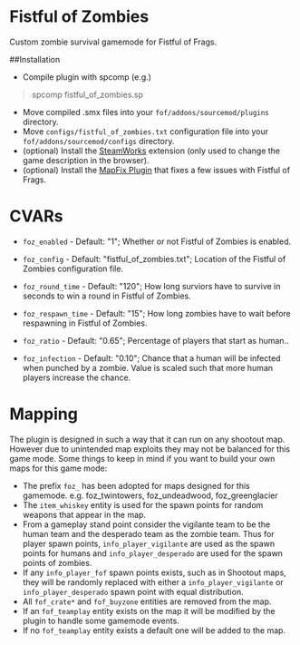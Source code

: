 # Fistful of Zombies

Custom zombie survival gamemode for Fistful of Frags.

##Installation
* Compile plugin with spcomp (e.g.)
> spcomp fistful_of_zombies.sp
* Move compiled .smx files into your `fof/addons/sourcemod/plugins` directory.
* Move `configs/fistful_of_zombies.txt` configuration file into your `fof/addons/sourcemod/configs` directory.
* (optional) Install the [SteamWorks](https://forums.alliedmods.net/showthread.php?t=229556) extension (only used to change the game description in the browser).
* (optional) Install the [MapFix Plugin](https://github.com/CrimsonTautology/sm_mapfix_fof) that fixes a few issues with Fistful of Frags.

    
# CVARs

* `foz_enabled` - Default: "1"; Whether or not Fistful of Zombies is enabled.

* `foz_config` - Default: "fistful_of_zombies.txt"; Location of the Fistful of Zombies configuration file.

* `foz_round_time` - Default: "120"; How long surviors have to survive in seconds to win a round in Fistful of Zombies.

* `foz_respawn_time` - Default: "15"; How long zombies have to wait before respawning in Fistful of Zombies.

* `foz_ratio` - Default: "0.65"; Percentage of players that start as human..

* `foz_infection` - Default: "0.10"; Chance that a human will be infected when punched by a zombie.  Value is scaled such that more human players increase the chance.

# Mapping
The plugin is designed in such a way that it can run on any shootout map.  However due to unintended map exploits they may not be balanced for this game mode.  Some things to keep in mind if you want to build your own maps for this game mode:

* The prefix `foz_` has been adopted for maps designed for this gamemode. e.g. foz_twintowers, foz_undeadwood, foz_greenglacier
* The `item_whiskey` entity is used for the spawn points for random weapons that appear in the map.
* From a gameplay stand point consider the vigilante team to be the human team and the desperado team as the zombie team.  Thus for player spawn points, `info_player_vigilante` are used as the spawn points for humans and `info_player_desperado` are used for the spawn points of zombies.
* If any `info_player_fof` spawn points exists, such as in Shootout maps, they will be randomly replaced with either a `info_player_vigilante` or `info_player_desperado` spawn point with equal distribution.
* All `fof_crate*` and `fof_buyzone` entities are removed from the map.
* If an `fof_teamplay` entity exists on the map it will be modified by the plugin to handle some gamemode events.
* If no `fof_teamplay` entity exists a default one will be added to the map.
